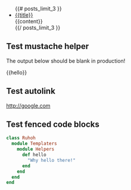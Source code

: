 
<ul>
{{# posts_limit_3 }}
  <li>
    <a href="{{url}}">{{title}}</a><br>
    {{content}}
  </li>
{{/ posts_limit_3 }}
</ul>

## Test mustache helper

The output below should be blank in production!

{{hello}}

## Test autolink

http://google.com

## Test fenced code blocks

````ruby
class Ruhoh
  module Templaters
    module Helpers
      def hello
        "Why hello there!"
      end
    end
  end
end
````
